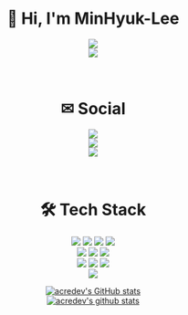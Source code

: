 <div align=center>
  <h1>👋 Hi, I'm MinHyuk-Lee</h1>
  <a href="https://github.com/acredev"><img src="https://capsule-render.vercel.app/api?type=waving&color=auto&height=300&section=header&text=@acredev%20GitHub&fontSize=90"/><br></a>
  <a href="https://github.com/acredev"><img src="https://hits.seeyoufarm.com/api/count/incr/badge.svg?url=https%3A%2F%2Fgithub.com%2Facredev&count_bg=%2379C83D&title_bg=%23555555&icon=github.svg&icon_color=%23E7E7E7&title=hits&edge_flat=true"/></a>
  
  <br>
  <br>
  <br>
  <h1>✉ Social</h1>
  <a href="mailto:m_file@naver.com"><img src="https://img.shields.io/badge/minhyuk6302@gmail.com-EA4335?style=for-the-badge&logo=Gmail&logoColor=white"/></a>
  <br>
  <a href="https://instagram.com/dailylife_lmh"><img src="https://img.shields.io/badge/@dailylife_lmh-E4405F?style=for-the-badge&logo=Instagram&logoColor=white"/></a>
  <br>
  <a href="https://acredev.tistory.com/"><img src="https://img.shields.io/badge/acredev Blog-000000?style=for-the-badge&logo=Tistory&logoColor=white"/></a>
  
  <br>
  <br>
  <br>
  <h1>🛠 Tech Stack</h1>
  <a href="https://github.com/acredev"><img src="https://img.shields.io/badge/C-A8B9CC?style=for-the-badge&logo=C&logoColor=white"/></a>
  <a href="https://github.com/acredev"><img src="https://img.shields.io/badge/C SHARP-239120?style=for-the-badge&logo=CSharp&logoColor=white"/></a>
  <a href="https://github.com/acredev"><img src="https://img.shields.io/badge/Java-007396?style=for-the-badge&logo=java&logoColor=white"/></a>
  <a href="https://github.com/acredev"><img src="https://img.shields.io/badge/JSP-007396?style=for-the-badge&logo=JSP&logoColor=white"/></a>
  <br>
  <a href="https://github.com/acredev"><img src="https://img.shields.io/badge/HTML-E34F26?style=for-the-badge&logo=HTML5&logoColor=white"/></a>
  <a href="https://github.com/acredev"><img src="https://img.shields.io/badge/CSS3-1572B6?style=for-the-badge&logo=CSS3&logoColor=white"/></a>
  <a href="https://github.com/acredev"><img src="https://img.shields.io/badge/JavaScript-F7DF1E?style=for-the-badge&logo=JavaScript&logoColor=black"/></a>
  <br>
  <a href="https://github.com/acredev"><img src="https://img.shields.io/badge/MySQL-4479A1?style=for-the-badge&logo=MySQL&logoColor=white"/></a>
  <a href="https://github.com/acredev"><img src="https://img.shields.io/badge/Unity-FFFFFF?style=for-the-badge&logo=Unity&logoColor=black"/></a>
  <a href="https://github.com/acredev"><img src="https://img.shields.io/badge/Android-3DDC84?style=for-the-badge&logo=Android&logoColor=black"/></a>
  <br>
  <a href="https://github.com/acredev"><img src="https://img.shields.io/badge/PhotoShop-31A8FF?style=for-the-badge&logo=AdobePhotoshop&logoColor=white"/></a>

  <a href="https://github.com/acredev">![acredev's GitHub stats](https://github-readme-stats.vercel.app/api?username=acredev&show_icons=true&theme=apprentice)
    <br>
  <a href="https://github.com/acredev">[![acredev's github stats](https://github-readme-stats.vercel.app/api/top-langs/?username=acredev&show_icons=true&theme=darcula&hide_border=true&title_color=white&icon_color=004386&layout=compact)](https://github.com/acredev)
</div>

